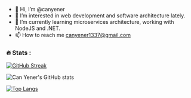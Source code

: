 - 👋 Hi, I’m @canyener
- 👀 I’m interested in web development and software architecture lately.
- 🌱 I’m currently learning microservices architecture, working with NodeJS and .NET.
- 📫 How to reach me canyener1337@gmail.com

### :fire: Stats :
[![GitHub Streak](https://streak-stats.demolab.com/?user=canyener)](https://git.io/streak-stats)

![Can Yener's GitHub stats](https://github-readme-stats.vercel.app/api?username=canyener&show_icons=true&theme=radical)

[![Top Langs](https://github-readme-stats.vercel.app/api/top-langs/?username=canyener&layout=compact&theme=vision-friendly-dark)](https://github.com/anuraghazra/github-readme-stats)
<!---
canyener/canyener is a ✨ special ✨ repository because its `README.md` (this file) appears on your GitHub profile.
You can click the Preview link to take a look at your changes.
--->
